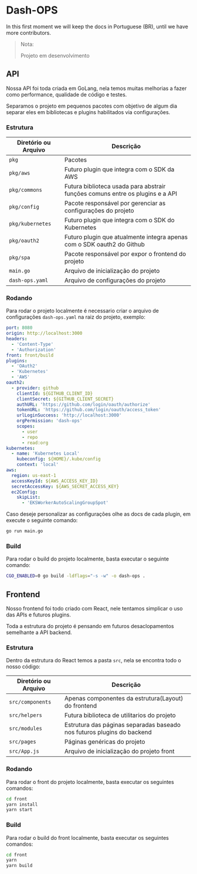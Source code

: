 # Dash-OPS

In this first moment we will keep the docs in Portuguese (BR), until we have more contributors.

> Nota:
>
> Projeto em desenvolvimento

## API

Nossa API foi toda criada em GoLang, nela temos muitas melhorias a fazer como performance, qualidade de código e testes.

Separamos o projeto em pequenos pacotes com objetivo de algum dia separar eles em bibliotecas e plugins habilitados via configurações.

### Estrutura

| Diretório ou Arquivo | Descrição                                                                     |
| -------------------- | ----------------------------------------------------------------------------- |
| `pkg`                | Pacotes                                                                       |
| `pkg/aws`            | Futuro plugin que integra com o SDK da AWS                                    |
| `pkg/commons`        | Futura biblioteca usada para abstrair funções comuns entre os plugins e a API |
| `pkg/config`         | Pacote responsável por gerenciar as configurações do projeto                  |
| `pkg/kubernetes`     | Futuro plugin que integra com o SDK do Kubernetes                             |
| `pkg/oauth2`         | Futuro plugin que atualmente integra apenas com o SDK oauth2 do Github        |
| `pkg/spa`            | Pacote responsável por expor o frontend do projeto                            |
| `main.go`            | Arquivo de inicialização do projeto                                           |
| `dash-ops.yaml`      | Arquivo de configurações do projeto                                           |

### Rodando

Para rodar o projeto localmente é necessario criar o arquivo de configurações `dash-ops.yaml` na raiz do projeto, exemplo:

```yaml
port: 8080
origin: http://localhost:3000
headers:
  - 'Content-Type'
  - 'Authorization'
front: front/build
plugins:
  - 'OAuth2'
  - 'Kubernetes'
  - 'AWS'
oauth2:
  - provider: github
    clientId: ${GITHUB_CLIENT_ID}
    clientSecret: ${GITHUB_CLIENT_SECRET}
    authURL: 'https://github.com/login/oauth/authorize'
    tokenURL: 'https://github.com/login/oauth/access_token'
    urlLoginSuccess: 'http://localhost:3000'
    orgPermission: 'dash-ops'
    scopes:
      - user
      - repo
      - read:org
kubernetes:
  - name: 'Kubernetes Local'
    kubeconfig: ${HOME}/.kube/config
    context: 'local'
aws:
  region: us-east-1
  accessKeyId: ${AWS_ACCESS_KEY_ID}
  secretAccessKey: ${AWS_SECRET_ACCESS_KEY}
  ec2Config:
    skipList:
      - 'EKSWorkerAutoScalingGroupSpot'
```

Caso deseje personalizar as configurações olhe as docs de cada plugin, em execute o seguinte comando:

```sh
go run main.go
```

### Build

Para rodar o build do projeto localmente, basta executar o seguinte comando:

```sh
CGO_ENABLED=0 go build -ldflags="-s -w" -o dash-ops .
```

## Frontend

Nosso frontend foi todo criado com React, nele tentamos simplicar o uso das APIs e futuros plugins.

Toda a estrutura do projeto é pensando em futuros desaclopamentos semelhante a API backend.

### Estrutura

Dentro da estrutura do React temos a pasta `src`, nela se encontra todo o nosso código:

| Diretório ou Arquivo | Descrição                                                              |
| -------------------- | ---------------------------------------------------------------------- |
| `src/components`     | Apenas componentes da estrutura(Layout) do frontend                    |
| `src/helpers`        | Futura biblioteca de utilitarios do projeto                            |
| `src/modules`        | Estrutura das páginas separadas baseado nos futuros plugins do backend |
| `src/pages`          | Páginas genéricas do projeto                                           |
| `src/App.js`         | Arquivo de inicialização do projeto front                              |

### Rodando

Para rodar o front do projeto localmente, basta executar os seguintes comandos:

```sh
cd front
yarn install
yarn start
```

### Build

Para rodar o build do front localmente, basta executar os seguintes comandos:

```sh
cd front
yarn
yarn build
```
